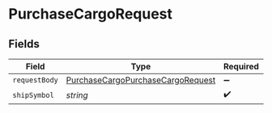 # PurchaseCargoRequest


## Fields

| Field                                                                                             | Type                                                                                              | Required                                                                                          | Description                                                                                       |
| ------------------------------------------------------------------------------------------------- | ------------------------------------------------------------------------------------------------- | ------------------------------------------------------------------------------------------------- | ------------------------------------------------------------------------------------------------- |
| `requestBody`                                                                                     | [PurchaseCargoPurchaseCargoRequest](../../models/operations/purchasecargopurchasecargorequest.md) | :heavy_minus_sign:                                                                                | N/A                                                                                               |
| `shipSymbol`                                                                                      | *string*                                                                                          | :heavy_check_mark:                                                                                | N/A                                                                                               |